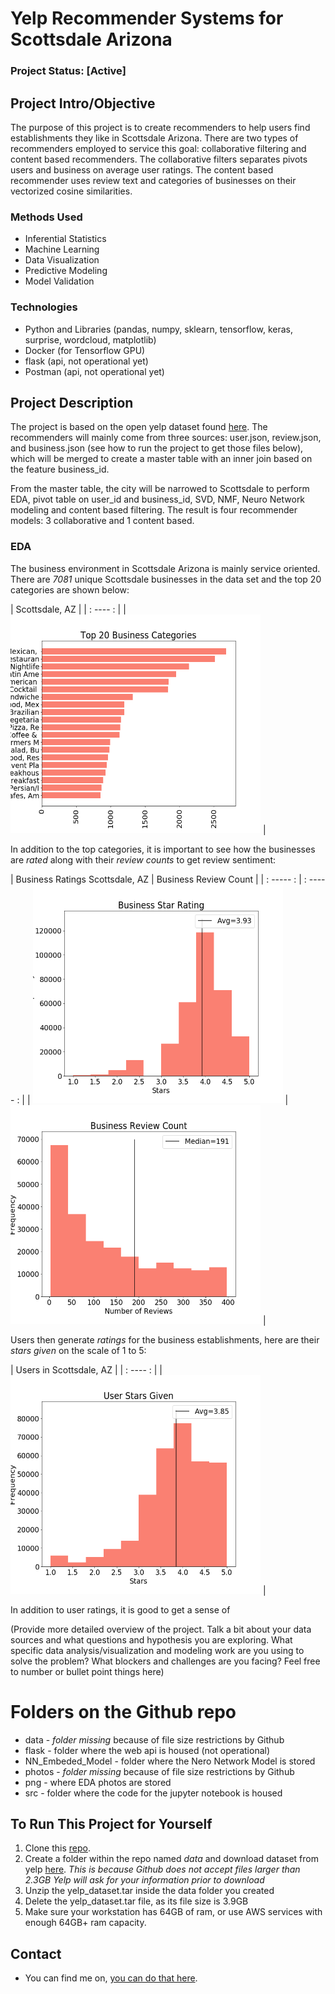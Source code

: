 # Yelp Recommender Systems for Scottsdale Arizona

### Project Status: [Active]

## Project Intro/Objective
The purpose of this project is to create recommenders to help users find establishments they like in Scottsdale Arizona. There are two types of recommenders employed to service this goal: collaborative filtering and content based recommenders. The collaborative filters separates pivots users and business on average user ratings. The content based recommender uses review text and categories of businesses on their vectorized cosine similarities.


### Methods Used
* Inferential Statistics
* Machine Learning
* Data Visualization
* Predictive Modeling
* Model Validation


### Technologies
* Python and Libraries (pandas, numpy, sklearn, tensorflow, keras, surprise, wordcloud, matplotlib)
* Docker (for Tensorflow GPU)
* flask (api, not operational yet)
* Postman (api, not operational yet)


## Project Description
The project is based on the open yelp dataset found [here](yelp.com/dataset). The recommenders will mainly come from three sources: user.json, review.json, and business.json (see how to run the project to get those files below), which will be merged to create a master table with an inner join based on the feature business_id.

From the master table, the city will be narrowed to Scottsdale to perform EDA, pivot table on user_id and business_id, SVD, NMF, Neuro Network modeling and content based filtering. The result is four recommender models: 3 collaborative and 1 content based.


### EDA
The business environment in Scottsdale Arizona is mainly service oriented. There are *7081* unique Scottsdale businesses in the data set and the top 20 categories are shown below:

| Scottsdale, AZ |
| : ---- : |
| <img src='png/top_20_biz_cat.png' width='400' height='350'> |


In addition to the top categories, it is important to see how the businesses are *rated* along with their *review counts* to get review sentiment:

| Business Ratings Scottsdale, AZ | Business Review Count |
| : ----- : | : ----- : |
| <img src='png/biz_stars_rating.png' width='400' height='350'> | <img src='png/biz_rev_count.png' width='400' height='350'> |


Users then generate *ratings* for the business establishments, here are their *stars given* on the scale of 1 to 5:

| Users in Scottsdale, AZ |
| : ---- : |
| <img src='png/user_stars_given.png' width='400' height='350'> |


In addition to user ratings, it is good to get a sense of


(Provide more detailed overview of the project.  Talk a bit about your data sources and what questions and hypothesis you are exploring. What specific data analysis/visualization and modeling work are you using to solve the problem? What blockers and challenges are you facing?  Feel free to number or bullet point things here)

# Folders on the Github repo
* data - *folder missing* because of file size restrictions by Github
* flask - folder where the web api is housed (not operational)
* NN_Embeded_Model - folder where the Nero Network Model is stored
* photos - *folder missing* because of file size restrictions by Github
* png - where EDA photos are stored
* src - folder where the code for the jupyter notebook is housed


## To Run This Project for Yourself
1. Clone this [repo](https://github.com/yuchild/yelp_cap3_jupyter.git).
2. Create a folder within the repo named *data* and download dataset from yelp [here](https://www.yelp.com/dataset/download).
    *This is because Github does not accept files larger than 2.3GB*
    *Yelp will ask for your information prior to download*
3. Unzip the yelp_dataset.tar inside the data folder you created
4. Delete the yelp_dataset.tar file, as its file size is 3.9GB
5. Make sure your workstation has 64GB of ram, or use AWS services with enough 64GB+ ram capacity.


## Contact
* You can find me on, [you can do that here](gstudents.slack.com).
